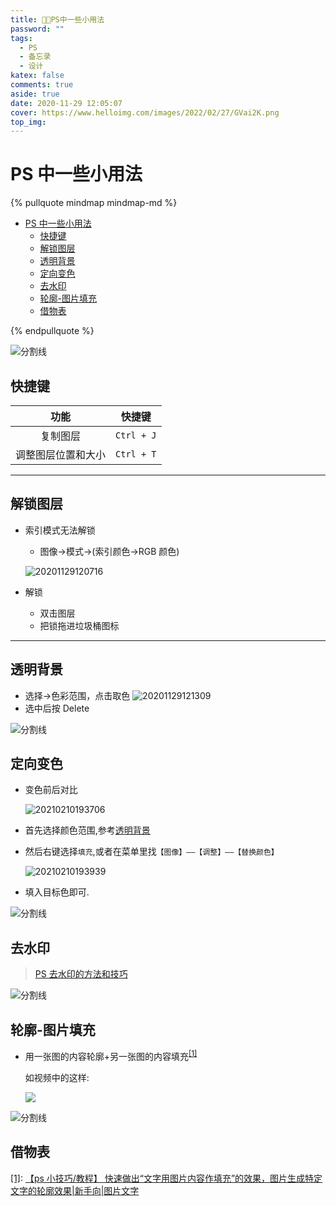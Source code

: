 ```yaml
---
title: 😵‍💫PS中一些小用法
password: ""
tags:
  - PS
  - 备忘录
  - 设计
katex: false
comments: true
aside: true
date: 2020-11-29 12:05:07
cover: https://www.helloimg.com/images/2022/02/27/GVai2K.png
top_img:
---
```


# PS 中一些小用法

<!--
 * @Author: Weidows
 * @Date: 2020-11-29 12:05:07
 * @LastEditors: Weidows
 * @LastEditTime: 2022-04-20 23:47:27
 * @FilePath: \Blog-private\source\_posts\design\PS.md
 * @Description:
-->

{% pullquote mindmap mindmap-md %}

- [PS 中一些小用法](#ps-中一些小用法)
  - [快捷键](#快捷键)
  - [解锁图层](#解锁图层)
  - [透明背景](#透明背景)
  - [定向变色](#定向变色)
  - [去水印](#去水印)
  - [轮廓-图片填充](#轮廓-图片填充)
  - [借物表](#借物表)

{% endpullquote %}

<a>![分割线](https://fastly.jsdelivr.net/gh/Weidows/Images/img/divider.png)</a>

## 快捷键

|        功能        |   快捷键   |
| :----------------: | :--------: |
|      复制图层      | `Ctrl + J` |
| 调整图层位置和大小 | `Ctrl + T` |

---

## 解锁图层

- 索引模式无法解锁

  - 图像->模式->(索引颜色->RGB 颜色)

  ![20201129120716](https://www.helloimg.com/images/2022/02/27/GV393v.png)

- 解锁
  - 双击图层
  - 把锁拖进垃圾桶图标

---

## 透明背景

- 选择->色彩范围，点击取色
  ![20201129121309](https://www.helloimg.com/images/2022/02/27/GVErOM.png)
- 选中后按 Delete

<a>![分割线](https://fastly.jsdelivr.net/gh/Weidows/Images/img/divider.png)</a>

## 定向变色

- 变色前后对比

  <img src="https://www.helloimg.com/images/2022/02/27/GVLV5u.png" alt="20210210193706" />

- 首先选择颜色范围,参考[透明背景](#透明背景)

- 然后右键选择`填充`,或者在菜单里找`【图像】——【调整】——【替换颜色】`

  <img src="https://www.helloimg.com/images/2022/02/27/GV4sBv.png" alt="20210210193939" />

- 填入目标色即可.

<a>![分割线](https://fastly.jsdelivr.net/gh/Weidows/Images/img/divider.png)</a>

## 去水印

> [PS 去水印的方法和技巧](https://zhuanlan.zhihu.com/p/45458379)

<a>![分割线](https://fastly.jsdelivr.net/gh/Weidows/Images/img/divider.png)</a>

## 轮廓-图片填充

- 用一张图的内容轮廓+另一张图的内容填充<sup id='cite_ref-1'>[\[1\]](#cite_note-1)</sup>

  如视频中的这样:

  ![](https://www.helloimg.com/images/2022/03/06/Gh21vg.png)

<a>![分割线](https://fastly.jsdelivr.net/gh/Weidows/Images/img/divider.png)</a>

## 借物表

<a name='cite_note-1' href='#cite_ref-1'>[1]</a>: [【ps 小技巧/教程】 快速做出“文字用图片内容作填充”的效果，图片生成特定文字的轮廓效果|新手向|图片文字](https://www.bilibili.com/video/BV12p4y1z7FZ?spm_id_from=..search-card.all.click)
